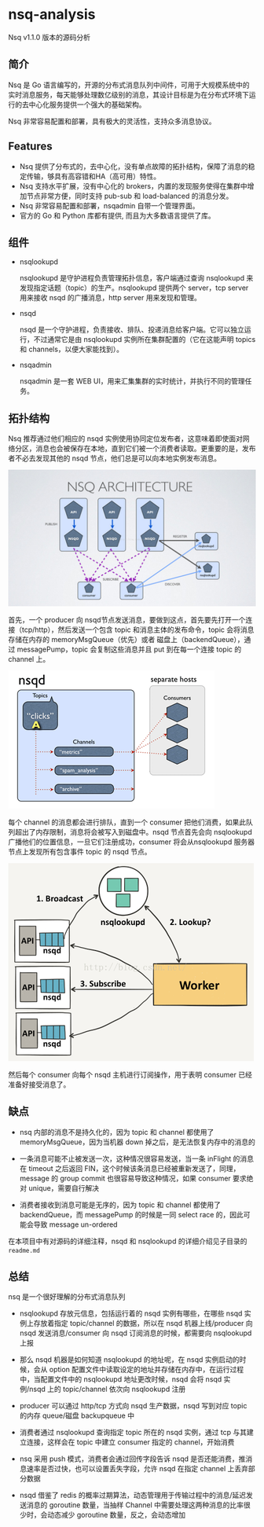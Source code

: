# nsq-analysis

Nsq v1.1.0 版本的源码分析

## 简介

Nsq 是 Go 语言编写的，开源的分布式消息队列中间件，可用于大规模系统中的实时消息服务，每天能够处理数亿级别的消息，其设计目标是为在分布式环境下运行的去中心化服务提供一个强大的基础架构。

Nsq 非常容易配置和部署，具有极大的灵活性，支持众多消息协议。

## Features

* Nsq 提供了分布式的，去中心化，没有单点故障的拓扑结构，保障了消息的稳定传输，够具有高容错和HA（高可用）特性。
* Nsq 支持水平扩展，没有中心化的 brokers，内置的发现服务使得在集群中增加节点非常方便，同时支持 pub-sub 和 load-balanced 的消息分发。
* Nsq 非常容易配置和部署，nsqadmin 自带一个管理界面。
* 官方的 Go 和 Python 库都有提供, 而且为大多数语言提供了库。

## 组件

* nsqlookupd

    nsqlookupd 是守护进程负责管理拓扑信息，客户端通过查询 nsqlookupd 来发现指定话题（topic）的生产。nsqlookupd 提供两个 server，tcp server 用来接收 nsqd 的广播消息，http server 用来发现和管理。

* nsqd

    nsqd 是一个守护进程，负责接收、排队、投递消息给客户端。它可以独立运行，不过通常它是由 nsqlookupd 实例所在集群配置的（它在这能声明 topics 和 channels，以便大家能找到）。    

* nsqadmin

    nsqadmin 是一套 WEB UI，用来汇集集群的实时统计，并执行不同的管理任务。

## 拓扑结构
	
Nsq 推荐通过他们相应的 nsqd 实例使用协同定位发布者，这意味着即使面对网络分区，消息也会被保存在本地，直到它们被一个消费者读取。更重要的是，发布者不必去发现其他的 nsqd 节点，他们总是可以向本地实例发布消息。

![2.png](./imgs/2.png)

首先，一个 producer 向 nsqd节点发送消息，要做到这点，首先要先打开一个连接（tcp/http），然后发送一个包含 topic 和消息主体的发布命令，topic 会将消息存储在内存的 memoryMsgQueue（优先）或者 磁盘上（backendQueue），通过 messagePump，topic 会复制这些消息并且 put 到在每一个连接 topic 的 channel 上。

![1.gif](./imgs/1.gif)

每个 channel 的消息都会进行排队，直到一个 consumer 把他们消费，如果此队列超出了内存限制，消息将会被写入到磁盘中。nsqd 节点首先会向 nsqlookupd 广播他们的位置信息，一旦它们注册成功，consumer 将会从nsqlookupd 服务器节点上发现所有包含事件 topic 的 nsqd 节点。

![3.png](./imgs/3.png)

然后每个 consumer 向每个 nsqd 主机进行订阅操作，用于表明 consumer 已经准备好接受消息了。

## 缺点

* nsq 内部的消息不是持久化的，因为 topic 和 channel 都使用了 memoryMsgQueue，因为当机器 down 掉之后，是无法恢复内存中的消息的

* 一条消息可能不止被发送一次，这种情况很容易发送，当一条 inFlight 的消息在 timeout 之后返回 FIN，这个时候该条消息已经被重新发送了，同理，message 的 group commit 也很容易导致这种情况，如果 consumer 要求绝对 unique，需要自行解决

* 消费者接收到消息可能是无序的，因为 topic 和 channel 都使用了 backendQueue，而 messagePump 的时候是一同 select race 的，因此可能会导致 message un-ordered

在本项目中有对源码的详细注释，nsqd 和 nsqlookupd 的详细介绍见子目录的 `readme.md`

## 总结

nsq 是一个很好理解的分布式消息队列

* nsqlookupd 存放元信息，包括运行着的 nsqd 实例有哪些，在哪些 nsqd 实例上存放着指定 topic/channel 的数据，所以在 nsqd 机器上线/producer 向 nsqd 发送消息/consumer 向 nsqd 订阅消息的时候，都需要向 nsqlookupd 上报

* 那么 nsqd 机器是如何知道 nsqlookupd 的地址呢，在 nsqd 实例启动的时候，会从 option 配置文件中读取设定的地址并存储在内存中，在运行过程中，当配置文件中的 nsqlookupd 地址更改时候，nsqd 会将 nsqd 实例/nsqd 上的 topic/channel 依次向 nsqlookupd 注册

* producer 可以通过 http/tcp 方式向 nsqd 生产数据，nsqd 写到对应 topic 的内存 queue/磁盘 backupqueue 中

* 消费者通过 nsqlookupd 查询指定 topic 所在的 nsqd 实例，通过 tcp 与其建立连接，这样会在 topic 中建立 consumer 指定的 channel，开始消费

* nsq 采用 push 模式，消费者会通过回传字段告诉 nsqd 是否还能消费，推消息速率是否过快，也可以设置丢失字段，允许 nsqd 在指定 channel 上丢弃部分数据 

* nsqd 借鉴了 redis 的概率过期算法，动态管理用于传输过程中的消息/延迟发送消息的 goroutine 数量，当抽样 Channel 中需要处理这两种消息的比率很少时，会动态减少 goroutine 数量，反之，会动态增加

